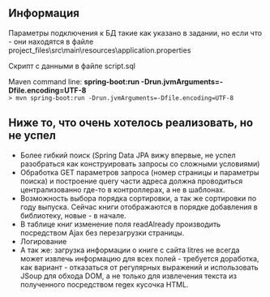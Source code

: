 ## Информация

Параметры подключения к БД такие как указано в задании, но если что - они находятся в файле
project_files\src\main\resources\application.properties

Скрипт с данными в файле script.sql

Maven command line: __spring-boot:run -Drun.jvmArguments=-Dfile.encoding=UTF-8__  
```> mvn spring-boot:run -Drun.jvmArguments=-Dfile.encoding=UTF-8```

## Ниже то, что очень хотелось реализовать, но не успел

* Более гибкий поиск (Spring Data JPA вижу впервые, не успел разобраться как конструировать запросы со сложными условиями)
* Обработка GET параметров запроса (номер страницы и параметры поиска) и построение query части адреса должна проводиться централизованно где-то в контроллерах, а не в шаблонах.
* Возможность выбора порядка сортировки, а так же сортировки по году выпуска. Сейчас книги отображаются в порядке добавления в библиотеку, новые - в начале.
* В таблице книг изменение поля readAlready производить посредством Ajax без перезагрузки страницы.
* Логирование
* А так же: загрузка информации о книге с сайта litres не всегда может извлечь информацию для всех полей - требуется доработка, как вариант - отказаться от регулярных выражений и использовать JSoup для обхода DOM, а не только для извлечения текста из полученного посредством regex кусочка HTML.



